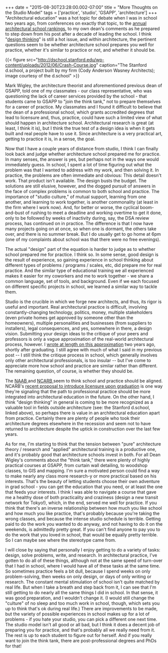 +++
date = "2015-08-30T23:28:00.002-07:00"
title = "More Thoughts on the Studio Model"
tags = ['practice', 'studio', 'GSAPP', 'architecture']
+++
"Architectural education" was a hot topic for debate when I was in school two years ago, from conferences on exactly that topic, to the [annual architectural school rankings](http://www.di.net/articles/americas-best-architecture-schools-2015/), to my own dean's comments as he prepared to step down from his post after a decade of leading the school.  I think "[design thinking](http://dschool.stanford.edu/)" is still a hot issue, and within architecture, the pertinent questions seem to be whether architecture school prepares you well for practice, whether it's similar to practice or not, and whether it should be.

{{< figure src="http://dschool.stanford.edu/wp-content/uploads/2012/06/Crash-Course.jpg" caption="The Stanford d.school, a project built by my firm (Cody Anderson Wasney Architects); image courtesy of the d.school" >}}

Mark Wigley, the architecture theorist and aforementioned previous dean of GSAPP, told one of my classmates - our class representative, who was questioning the lack of career services provided by the school - that students came to GSAPP to "join the think tank," not to prepare themselves for a career of practice.  My classmates and I found it difficult to believe that the dean of a professional school, which grants accredited degrees that lead to licensure and, thus, practice, could have such a limited view of what should happen in architecture school.  Architectural research is great (at least, I think it is), but I think the true test of a design idea is when it gets built and real people have to use it.  Since architecture is a very practical art, getting to practice it is, in a sense, the goal.

Now that I have a couple years of distance from studio, I think I can finally look back and judge whether architecture school prepared me for practice.  In many senses, the answer is yes, but perhaps not in the ways one would immediately guess.  In school, I spent a lot of time figuring out what the problem was that I wanted to address with my work, and then solving it.  In practice, the problems are often immediate and obvious: This detail doesn't work.  That product isn't available.  The design busts the budget.  The solutions are still elusive, however, and the dogged pursuit of answers in the face of complex problems is common to both school and practice.  The importance of "studio culture," of mutual support, learning from one another, and learning to work together, is another commonality (at least in the firm where I work now).  And, for better or worse, the cyclical boom-and-bust of rushing to meet a deadline and working overtime to get it done, only to be followed by weeks of inactivity during, say, the DSA review process, has continued on in practice.  The difference is that I now have many projects going on at once, so when one is dormant, the others take over, and there is no summer break.  But I do usually get to go home at 6pm (one of my complaints about school was that there were no free evenings).

The actual "design" part of the equation is harder to judge as to whether school prepared me for practice.  I think so.  In some sense, good design is the result of experience, so gaining experience in school thinking about different types of problems / programs / scales, etc, did prepare me for real practice.  And the similar type of educational training we all experienced makes it easier for my coworkers and me to work together - we share a common language, set of tools, and background.  Even if we each focused on different specific projects in school, we learned a similar way to tackle them.

Studio is the crucible in which we forge new architects, and thus, its rigor is useful and important.  Real architectural practice is difficult, involving constantly-changing technology, politics, money, multiple stakeholders (even private homes get approved by someone other than the homeowners), multiple personalities and businesses (from suppliers to installers), legal consequences, and yes, somewhere in there, a design vision.  Submitting your design ideas to the critique of your peers and professors is only a vague approximation of the real-world architectural process, however.  I [wrote at length on this approximation](http://notbuiltinaday.blogspot.com/2013/08/thoughts-on-studio-model.html) two years ago, shortly after graduating.  I still agree with much of what I said in my previous post -- I still think the critique process in school, which generally involves only other architectural professionals, is too insular -- but I've come to appreciate more how school and practice are similar rather than different.  The remaining question, of course, is whether they should be. 

The [NAAB ](http://www.naab.org/home)and [NCARB ](http://www.ncarb.org/)seem to think school and practice should be aligned.  NCARB's [recent proposal to introduce licensure upon graduation](http://www.ncarb.org/News-and-Events/News/2014/05-BODendorsesLTF.aspx) is one way they're signaling that the path to professional practice should be more integrated into architectural education in the future.  On the other hand, I think "design thinking" in general is coming to be more recognized as a valuable tool in fields outside architecture (see: the Stanford d.school, linked above), so perhaps there is value in an architectural education apart from practice.  Certainly there are plenty of people who took their architecture degrees elsewhere in the recession and seem not to have returned to architecture despite the uptick in construction over the last few years.

As for me, I'm starting to think that the tension between "pure" architecture theory / research and "applied" architectural training is a productive one, and it's probably good that architecture schools invest in both.  For all Dean Wigley's comments about the "think tank," there were plenty of highly practical courses at GSAPP, from curtain wall detailing, to woodshop classes, to GIS and mapping.  I'm sure a motivated person could find a way to make nearly any class more research-y or more practical based on his interests.  That's the beauty of letting students choose their own adventure in grad school - you can get the education that you need, or at least the one that feeds your interests.  I think I was able to navigate a course that gave me a healthy dose of both practicality and craziness (design a new transit network for Tokyo!), which, in the end, served me well for practice.  If you  think that there's an inverse relationship between how much you like school and how much you like practice, that's probably because you're taking the wrong classes, and because the intense studio schedule is terrible.  Getting paid to do the work you wanted to do anyway, and not having to do it on the weekends, is admittedly pretty great.  If you can't find anyone to pay you to do the work that you loved in school, that would be equally pretty terrible.  So I can maybe see where the stereotype came from.

I will close by saying that personally I enjoy getting to do a variety of tasks: design, solve problems, write, and research.  In architectural practice, I've gotten to do all of these things, although not at the same speed of turn-over that I had in school, where I would have all of these tasks at the same time.  So sometimes practice feels a bit dull, because I spend weeks on only problem-solving, then weeks on only design, or days of only writing or research.  The constant mental stimulation of school isn't quite matched by real life.  But when I take a breath and step back from it, I can see that I'm still getting to do nearly all the same things I did in school.  In that sense, it was good preparation, and I wouldn't change it.  (I would still change the "culture" of no sleep and too much work in school, though, which sets you up to think that's ok during real life.)  There are improvements to be made, but the variety of possible experiences in school makes up for a lot of problems - if you hate your studio, you can pick a different one next time.  The studio model isn't all good or all bad, but I think it does a decent job of preparing you for practice, and that's probably all we really need from it.  The rest is up to each student to figure out for herself.  And if you really want to join the think tank, there are post-professional degrees and PhDs for that!
